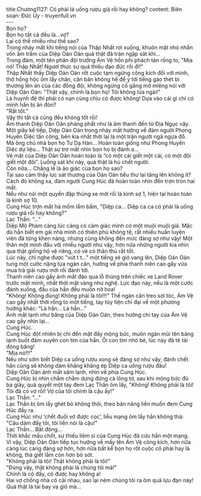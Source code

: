 title:Chương1127: Có phải là uống rượu giả rồi hay không?
content:
Biên soạn: Đức Uy - truyenfull.vn<br>---<br>Bọn họ?<br>Bọn họ tất cả đều là…vợ?<br>Lại có thể nhiều như thế sao?<br>Trong nháy mắt khi tiếng nói của Thập Nhất rơi xuống, khuôn mặt nhỏ nhắn vốn âm trầm của Diệp Oản Oản quả thật đã tràn ngập sát khí…<br>Trong đám, một tên phân đội trưởng Ám Vệ hồn phi phách tán rống to, "Mịa nó! Thập Nhất! Ngươi thực sự quá thiếu đạo đức rồi đi!"<br>Thập Nhất thấy Diệp Oản Oản rốt cuộc tạm ngừng công kích đối với mình, thở hồng hộc ôm lấy chân, căn bản không hề để ý tới tiếng gào thét bi thương lên án của các đồng đội, không ngừng cố gắng mở miệng nói với Diệp Oản Oản: "Thật vậy, chính là bọn họ! Tôi không lừa ngài!"<br>Là huynh đệ thì phải có nạn cùng chịu có được không! Dựa vào cái gì chỉ có mình hắn bị ăn đòn?<br>"Rất tốt."<br>Vậy thì tất cả cũng đều không tốt rồi!<br>Âm thanh Diệp Oản Oản phảng phất như là âm thanh đến từ Địa Ngục vậy.<br>Một giây kế tiếp, Diệp Oản Oản trong nháy mắt hướng về đám người Phong Huyền Diệc tấn công, bên kia nhất thời lại là một trận người ngã ngựa đổ.<br>Mà ông chủ nhà bọn họ Tư Dạ Hàn... Hoàn toàn giống như Phong Huyền Diệc dự liệu... Thật sự trơ mắt nhìn bọn họ bị đánh a...<br>Vẻ mặt của Diệp Oản Oản hoàn toàn là “có một cái giết một cái, có một đôi giết một đôi”. Luồng sát khí này, quả thật là hù chết người.<br>Còn nữa... Chẳng lẽ là ảo giác của bọn họ sao?<br>Tại sao cảm thấy lực sát thương của Oản Oản tiểu thư lại tăng lên không ít?<br>Cách đó không xa, đám người Cung Húc đã hoàn toàn nhìn đến trợn tròn hai mắt.<br>Nếu như nói một quyền đập thủng xe mới rồi là kinh sợ 1, hiện tại hoàn toàn là kinh sợ 10.<br>Cung Húc trợn mắt há mồm lẩm bẩm, "Diệp ca... Diệp ca ca có phải là uống rượu giả rồi hay không?"<br>Lạc Thần: "..."<br>Diệp Mộ Phàm càng lúc càng có cảm giác mình có một muội muội giả. Mặc dù hắn biết em gái nhà mình có thiên phú không tệ, rất nhiều huấn luyện viên đã từng khen nàng, nhưng cũng không đến mức đáng sợ như vậy! Một thân một mình đấu với nhiều người như vậy, hơn nữa những người kia nhìn qua thật giống hộ vệ riêng, có vẻ có thân thủ rất tốt.<br>Lúc này, chỉ nghe được "vút t t…" một tiếng xé gió vang lên, Diệp Oản Oản tung một cước nặng tựa ngàn cân, hướng về phía thanh niên cao gầy vừa mua trà giải rượu mới rồi đánh tới.<br>Thanh niên cao gầy ánh mắt đảo qua lỗ thủng trên chiếc xe Land Rover trước mặt mình, nhất thời mặt vàng như nghệ. Lực đạo này, nếu là một cước đánh xuống, đầu của hắn đều muốn nở hoa!<br>"Không! Không đúng! Không phải là tôi!!!" Thế ngàn cân treo sợi tóc, Ám Vệ cao gầy nhất thời rống to một tiếng, tay tùy tiện chỉ đại về một phương hướng khác: "Là hắn... Là hắn..."<br>Ánh mắt lạnh như băng của Diệp Oản Oản, theo hướng chỉ tay của Ám Vệ cao gầy nhìn lại…<br>Cung Húc.<br>Cung Húc đột nhiên bị chỉ đến mặt đầy mộng bức, muôn ngàn mũi tên băng lạnh buốt đâm xuyên con tim của hắn. Ôi con tim nhỏ bé, lúc này đã tê tái đóng băng!<br>"Mịa nó!!!"<br>Nếu như sớm biết Diệp ca uống rượu xong sẽ đáng sợ như vậy, đánh chết hắn cũng sẽ không dám khăng khăng ép Diệp ca uống rượu đâu!<br>Diệp Oản Oản ánh mắt sâm lạnh, nhìn về phía Cung Húc.<br>Cung Húc bị nhìn chằm chằm dựng đứng cả lông tơ, sau khi mộng bức đủ ba giây, quả quyết một tay đem Lạc Thần ôm lấy, "Không! Không phải là tôi! Tôi đã có vợ rồi! Vợ của tôi chính là cậu ấy!"<br>Lạc Thần: "..."<br>Lạc Thần bị ôm lấy ghét bỏ không thôi, theo bản năng liền muốn đem Cung Húc đẩy ra.<br>Cung Húc như ‘chết đuối vớ được cọc’, liều mạng ôm lấy hắn không thả: "Cậu dám đẩy tôi, tôi liền nói là cậu!"<br>Lạc Thần... Bất động...<br>Thời khắc mấu chốt, sự thiếu liêm sỉ của Cung Húc đã cứu hắn một mạng.<br>Vì vậy, Diệp Oản Oản tiếp tục hướng về mấy tên Ám Vệ công kích, hơn nữa càng lúc càng đáng sợ hơn, hơn nữa bất kể bọn họ rốt cuộc có phải hay là không, thà giết lầm còn hơn bỏ sót.<br>"Không phải là tôi! Thật không phải là tôi!"<br>"Đúng vậy, thật không phải là chúng tôi mà!"<br>Chính là cô đấy, có được hay không a!<br>Hai vợ chồng nhà cô cãi nhau, sao lại ném chúng tôi ra ôm quả lựu đạn này!<br>Quả thật là tai bay vạ gió mà…